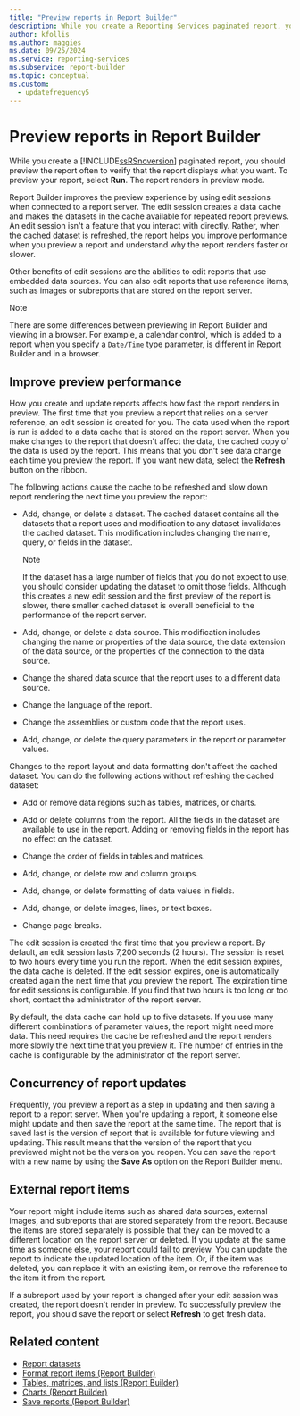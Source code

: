 ```yaml
---
title: "Preview reports in Report Builder"
description: While you create a Reporting Services paginated report, you can preview the report to verify that the report displays what you want.
author: kfollis
ms.author: maggies
ms.date: 09/25/2024
ms.service: reporting-services
ms.subservice: report-builder
ms.topic: conceptual
ms.custom:
  - updatefrequency5
---
```

# Preview reports in Report Builder

  While you create a [!INCLUDE[ssRSnoversion](../../includes/ssrsnoversion-md.md)] paginated report, you should preview the report often to verify that the report displays what you want. To preview your report, select **Run**. The report renders in preview mode.

Report Builder improves the preview experience by using edit sessions when connected to a report server. The edit session creates a data cache and makes the datasets in the cache available for repeated report previews. An edit session isn't a feature that you interact with directly. Rather, when the cached dataset is refreshed, the report helps you improve performance when you preview a report and understand why the report renders faster or slower.

Other benefits of edit sessions are the abilities to edit reports that use embedded data sources. You can also edit reports that use reference items, such as images or subreports that are stored on the report server.

> [!NOTE]  
> There are some differences between previewing in Report Builder and viewing in a browser. For example, a calendar control, which is added to a report when you specify a `Date/Time` type parameter, is different in Report Builder and in a browser.

## Improve preview performance

How you create and update reports affects how fast the report renders in preview. The first time that you preview a report that relies on a server reference, an edit session is created for you. The data used when the report is run is added to a data cache that is stored on the report server. When you make changes to the report that doesn't affect the data, the cached copy of the data is used by the report. This means that you don't see data change each time you preview the report. If you want new data, select the **Refresh** button on the ribbon.

The following actions cause the cache to be refreshed and slow down report rendering the next time you preview the report:

- Add, change, or delete a dataset. The cached dataset contains all the datasets that a report uses and modification to any dataset invalidates the cached dataset. This modification includes changing the name, query, or fields in the dataset.

    > [!NOTE]  
    >  If the dataset has a large number of fields that you do not expect to use, you should consider updating the dataset to omit those fields. Although this creates a new edit session and the first preview of the report is slower, there smaller cached dataset is overall beneficial to the performance of the report server.

- Add, change, or delete a data source. This modification includes changing the name or properties of the data source, the data extension of the data source, or the properties of the connection to the data source.

- Change the shared data source that the report uses to a different data source.

- Change the language of the report.

- Change the assemblies or custom code that the report uses.

- Add, change, or delete the query parameters in the report or parameter values.

Changes to the report layout and data formatting don't affect the cached dataset. You can do the following actions without refreshing the cached dataset:

- Add or remove data regions such as tables, matrices, or charts.

- Add or delete columns from the report. All the fields in the dataset are available to use in the report. Adding or removing fields in the report has no effect on the dataset.

- Change the order of fields in tables and matrices.

- Add, change, or delete row and column groups.

- Add, change, or delete formatting of data values in fields.

- Add, change, or delete images, lines, or text boxes.

- Change page breaks.

The edit session is created the first time that you preview a report. By default, an edit session lasts 7,200 seconds (2 hours). The session is reset to two hours every time you run the report. When the edit session expires, the data cache is deleted. If the edit session expires, one is automatically created again the next time that you preview the report. The expiration time for edit sessions is configurable. If you find that two hours is too long or too short, contact the administrator of the report server.

By default, the data cache can hold up to five datasets. If you use many different combinations of parameter values, the report might need more data. This need requires the cache be refreshed and the report renders more slowly the next time that you preview it. The number of entries in the cache is configurable by the administrator of the report server.

## Concurrency of report updates

Frequently, you preview a report as a step in updating and then saving a report to a report server. When you're updating a report, it someone else might update and then save the report at the same time. The report that is saved last is the version of report that is available for future viewing and updating. This result means that the version of the report that you previewed might not be the version you reopen. You can save the report with a new name by using the **Save As** option on the Report Builder menu.

## External report items

Your report might include items such as shared data sources, external images, and subreports that are stored separately from the report. Because the items are stored separately is possible that they can be moved to a different location on the report server or deleted. If you update at the same time as someone else, your report could fail to preview. You can update the report to indicate the updated location of the item. Or, if the item was deleted, you can replace it with an existing item, or remove the reference to the item it from the report.

If a subreport used by your report is changed after your edit session was created, the report doesn't render in preview. To successfully preview the report, you should save the report or select **Refresh** to get fresh data.

## Related content

- [Report datasets](../../reporting-services/report-data/report-datasets-ssrs.md)
- [Format report items (Report Builder)](../../reporting-services/report-design/formatting-report-items-report-builder-and-ssrs.md)
- [Tables, matrices, and lists (Report Builder)](../../reporting-services/report-design/tables-matrices-and-lists-report-builder-and-ssrs.md)
- [Charts (Report Builder)](../../reporting-services/report-design/charts-report-builder-and-ssrs.md)
- [Save reports (Report Builder)](../../reporting-services/report-builder/saving-reports-report-builder.md)
